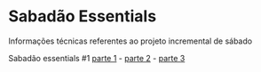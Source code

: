# Sabadão Essentials
Informações técnicas referentes ao projeto incremental de sábado

Sabadão essentials #1 [parte 1](https://youtu.be/nLxzwDQxxE4) - [parte 2](https://youtu.be/zsPNgmfjQpo) - [parte 3](https://youtu.be/92H2GPAAODU)

